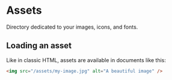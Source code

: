 # Assets

Directory dedicated to your images, icons, and fonts.

## Loading an asset

Like in classic HTML, assets are available in documents like this:

```html
<img src="/assets/my-image.jpg" alt="A beautiful image" />
```
